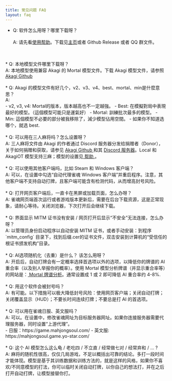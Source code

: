 ```yaml
---
title: 常见问题 FAQ
layout: faq
---
```


* Q: 软件怎么用呀？哪里下载呀？<br>  
A: 请先看<a href="{{site.url}}{{site.baseurl}}/help">使用帮助</a>。下载见<a href="{{site.url}}{{site.baseurl}}">主页</a>或者 Github Release 或者 QQ 群文件。
<br>
<br>
* Q: 本地模型文件哪里下载呀？<br> 
A: 本地模型使用兼容 Akagi 的 Mortal 模型文件。下载 Akagi 模型文件，请参照 <a href="https://github.com/shinkuan/Akagi/blob/main/README_CH.md#%E5%AE%89%E8%A3%9D" target="_blank"> Akagi Github </a>
<br>
<br>
* Q: Akagi 的模型文件有好几个，v2、v3、v4、best、mortal、min是什麼意思？<br> 
A:<br>
  - v2, v3, v4: Mortal的版本，版本越高也不一定越強。
  - Best: 在模擬對局中表現最好的模型。（這個模型可能只是運氣好）
  - Mortal: 訓練批次最多的模型。
  - Min: 這個模型不必要的部分被我移除了，減少模型佔用空間。
  - 如果你不知道选哪个，就选 best.
<br>
<br>
* Q: 可以用在三人麻将吗？怎么设置呀？<br>
A: 三人麻将文件由 Akagi 的作者通过 Discord 服务器分发给捐赠者（Donor），关于如何捐赠和获取，请参见 <a href="https://github.com/shinkuan/Akagi/blob/main/README_CH.md" target="_blank"> Akagi Github </a> 和其 <a href="https://discord.com/invite/Z2wjXUK8bN">Discord 服务器</a>。Local 和 AkagiOT 模型支持三麻；模型的设置见<a href="{{site.url}}{{site.baseurl}}/help#models"> 帮助 </a>。
<br><br>
* Q: 可以使用其他客户端吗，比如 Steam 和 Windows 客户端？<br>
A: 可以，在设置中勾选“自动代理雀魂 Windows 客户端”并重启程序。注意，其他客户端不支持自动打牌，且客户端可能含有检测代码，从而增高封号风险。
<br><br>
* Q: 打开网页客户端后，一直卡在黑屏或加载页面，怎么办呀？<br>
A:  雀魂网页端首次运行或者游戏版本更新后，需要在后台下载资源，这是正常现象，请耐心等待。关闭浏览器，下次打开后会继续下载。
<br><br>
* Q: 界面显示 MITM 证书没有安装 / 网页打开后显示“不安全”无法连接，怎么办呀？<br>
A: 以管理员身份启动程序以自动安装 MITM 证书，或者手动安装：到程序 `mitm_config` 目录下，找到后缀.cer的证书文件，双击安装到计算机的“受信任的根证书颁发机构”目录。
<br><br>
* Q: AI选项随机化（去重）是什么？ 该怎么用呀？<br>
A: 开启后，自动打牌会有一定概率选择首选项以外的选项，以降低你的牌谱的 AI 重合率（以及别人举报你的概率）。使用 Mortal 模型分析牌谱（并显示重合率等）的网站是：<a href="https://mjai.ekyu.moe/" target="_blank"> Mortal 牌谱分析</a>。通常设置成 1 或 2 即可降低 AI 重合率约 4-8%.
<br><br>
* Q: 用这个软件会被封号吗？<br>
A: 有可能。以下措施可以极大降低封号风险：使用网页客户端；关闭自动打牌；关闭覆盖显示（HUD）；不要长时间连续打牌；不要总是打 AI 的首选项。
<br><br>
* Q: 可以用在雀魂日服、英文服吗？<br>
A: 可以。在设置中，修改雀魂网址为目标服务器网址。如果你连接服务器需要代理服务器，同时设置“上游代理”。<br>
  - 日服：https://game.mahjongsoul.com/
  - 英文服: https://mahjongsoul.game.yo-star.com/
<br><br>
* Q: 这个 AI 模型怎么这么龟 / 老吃四 / 不立直 / 经常做七对 / 经常弃和 / ... ?<br>
A: 麻将的随机性很高，仅仅几局游戏，不足以概括出可靠的结论。多打一段时间才能体现。模型是基于其训练数据和训练方法的，就是这样的风格，如果你不喜欢/不同意模型的打法，你可以临时关闭自动打牌，以你自己的想法打，并在之后打开自动打牌，让模型接替你打。

